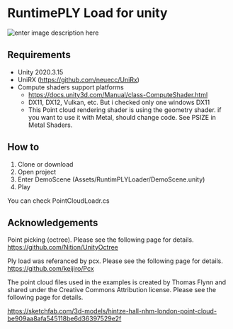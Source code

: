 # RuntimePLY Load for unity


![enter image description here](https://user-images.githubusercontent.com/15900198/138194221-ffd106f5-1b11-4421-864d-8e2f721c0936.PNG)

## Requirements

 - Unity 2020.3.15
 - UniRX (https://github.com/neuecc/UniRx)
 - Compute shaders support platforms
	 - https://docs.unity3d.com/Manual/class-ComputeShader.html
	 -  DX11, DX12, Vulkan,  etc. But i checked only one windows DX11
	 - This Point cloud rendering shader is using the geometry shader. if you want to use it with Metal, should change code. See PSIZE in Metal Shaders.



## How to

 1. Clone or download
 2. Open project
 3. Enter DemoScene (Assets/RuntimPLYLoader/DemoScene.unity)
 4. Play

You can check PointCloudLoadr.cs

## Acknowledgements

Point picking (octree). Please see the following page for details.
https://github.com/Nition/UnityOctree

Ply load was referanced by pcx. Please see the following page for details.
https://github.com/keijiro/Pcx


The point cloud files used in the examples is created by Thomas Flynn and shared under the Creative Commons Attribution license. Please see the following page for details.

https://sketchfab.com/3d-models/hintze-hall-nhm-london-point-cloud-be909aa8afa545118be6d36397529e2f
